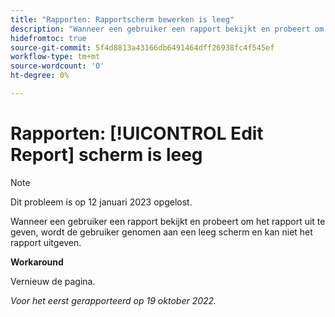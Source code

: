```yaml
---
title: "Rapporten: Rapportscherm bewerken is leeg"
description: "Wanneer een gebruiker een rapport bekijkt en probeert om het rapport uit te geven, wordt de gebruiker genomen aan een leeg scherm en kan niet het rapport uitgeven."
hidefromtoc: true
source-git-commit: 5f4d8813a43166db6491464dff26938fc4f545ef
workflow-type: tm+mt
source-wordcount: '0'
ht-degree: 0%

---
```



# Rapporten: [!UICONTROL Edit Report] scherm is leeg

>[!NOTE]
>
>Dit probleem is op 12 januari 2023 opgelost.

Wanneer een gebruiker een rapport bekijkt en probeert om het rapport uit te geven, wordt de gebruiker genomen aan een leeg scherm en kan niet het rapport uitgeven.

**Workaround**

Vernieuw de pagina.

_Voor het eerst gerapporteerd op 19 oktober 2022._

